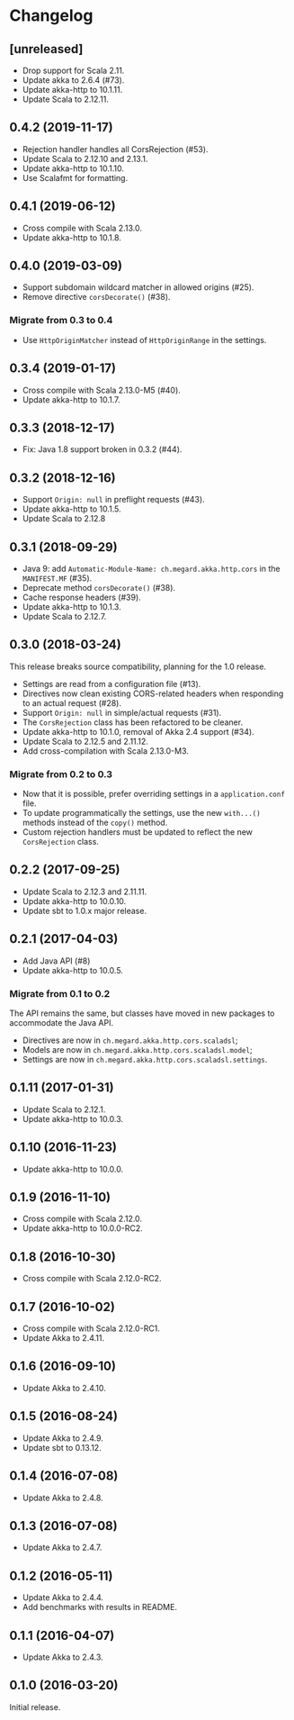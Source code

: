 # Changelog

## [unreleased]

  - Drop support for Scala 2.11.
  - Update akka to 2.6.4 (#73).
  - Update akka-http to 10.1.11.
  - Update Scala to 2.12.11.

## 0.4.2 (2019-11-17)

  - Rejection handler handles all CorsRejection (#53).
  - Update Scala to 2.12.10 and 2.13.1.
  - Update akka-http to 10.1.10.
  - Use Scalafmt for formatting.

## 0.4.1 (2019-06-12)

  - Cross compile with Scala 2.13.0.
  - Update akka-http to 10.1.8. 

## 0.4.0 (2019-03-09)

  - Support subdomain wildcard matcher in allowed origins (#25).
  - Remove directive `corsDecorate()` (#38).
  
### Migrate from 0.3 to 0.4

  - Use `HttpOriginMatcher` instead of `HttpOriginRange` in the settings.

## 0.3.4 (2019-01-17)

  - Cross compile with Scala 2.13.0-M5 (#40).
  - Update akka-http to 10.1.7.

## 0.3.3 (2018-12-17)

  - Fix: Java 1.8 support broken in 0.3.2 (#44).

## 0.3.2 (2018-12-16)

  - Support `Origin: null` in preflight requests (#43).
  - Update akka-http to 10.1.5.
  - Update Scala to 2.12.8

## 0.3.1 (2018-09-29)

  - Java 9: add `Automatic-Module-Name: ch.megard.akka.http.cors` in the `MANIFEST.MF` (#35).
  - Deprecate method `corsDecorate()` (#38).
  - Cache response headers (#39).
  - Update akka-http to 10.1.3.
  - Update Scala to 2.12.7.

## 0.3.0 (2018-03-24)

This release breaks source compatibility, planning for the 1.0 release.

  - Settings are read from a configuration file (#13).
  - Directives now clean existing CORS-related headers when responding to an actual request (#28).
  - Support `Origin: null` in simple/actual requests (#31).
  - The `CorsRejection` class has been refactored to be cleaner.
  - Update akka-http to 10.1.0, removal of Akka 2.4 support (#34).
  - Update Scala to 2.12.5 and 2.11.12.
  - Add cross-compilation with Scala 2.13.0-M3.

### Migrate from 0.2 to 0.3

  - Now that it is possible, prefer overriding settings in a `application.conf` file.
  - To update programmatically the settings, use the new `with...()` methods instead of the `copy()` method. 
  - Custom rejection handlers must be updated to reflect the new `CorsRejection` class.

## 0.2.2 (2017-09-25)

  - Update Scala to 2.12.3 and 2.11.11.
  - Update akka-http to 10.0.10.
  - Update sbt to 1.0.x major release.

## 0.2.1 (2017-04-03)

  - Add Java API (#8)
  - Update akka-http to 10.0.5.
  
### Migrate from 0.1 to 0.2
The API remains the same, but classes have moved in new packages to accommodate the Java API.

  - Directives are now in `ch.megard.akka.http.cors.scaladsl`;
  - Models are now in `ch.megard.akka.http.cors.scaladsl.model`;
  - Settings are now in `ch.megard.akka.http.cors.scaladsl.settings`.

## 0.1.11 (2017-01-31)

  - Update Scala to 2.12.1.
  - Update akka-http to 10.0.3.

## 0.1.10 (2016-11-23)

  - Update akka-http to 10.0.0.

## 0.1.9 (2016-11-10)

  - Cross compile with Scala 2.12.0.
  - Update akka-http to 10.0.0-RC2.

## 0.1.8 (2016-10-30)

  - Cross compile with Scala 2.12.0-RC2.

## 0.1.7 (2016-10-02)

  - Cross compile with Scala 2.12.0-RC1.
  - Update Akka to 2.4.11.

## 0.1.6 (2016-09-10)

  - Update Akka to 2.4.10.

## 0.1.5 (2016-08-24)

  - Update Akka to 2.4.9.
  - Update sbt to 0.13.12.

## 0.1.4 (2016-07-08)

  - Update Akka to 2.4.8.

## 0.1.3 (2016-07-08)

  - Update Akka to 2.4.7.

## 0.1.2 (2016-05-11)

  - Update Akka to 2.4.4.
  - Add benchmarks with results in README.

## 0.1.1 (2016-04-07)

  - Update Akka to 2.4.3.

## 0.1.0 (2016-03-20)

Initial release.
